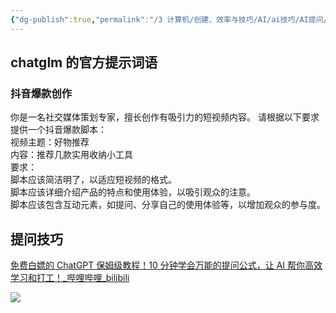 ```yaml
---
{"dg-publish":true,"permalink":"/3 计算机/创建、效率与技巧/AI/ai技巧/AI提问/","title":"AI提问"}
---
```


## chatglm 的官方提示词语
### 抖音爆款创作
你是一名社交媒体策划专家，擅长创作有吸引力的短视频内容。 请根据以下要求提供一个抖音爆款脚本：  
视频主题：好物推荐  
内容：推荐几款实用收纳小工具  
要求：  
脚本应该简洁明了，以适应短视频的格式。  
脚本应该详细介绍产品的特点和使用体验，以吸引观众的注意。  
脚本应该包含互动元素，如提问、分享自己的使用体验等，以增加观众的参与度。
## 提问技巧
[免费白嫖的 ChatGPT 保姆级教程！10 分钟学会万能的提问公式，让 AI 帮你高效学习和打工！\_哔哩哔哩\_bilibili](https://www.bilibili.com/video/BV1fP41167DQ/?spm_id_from=333.1007.tianma.1-3-3.click&vd_source=20cb3e7c6ad3d64f0eb2d763ff005080)

![](/img/user/resources/attachments/20230724AI提问.png)